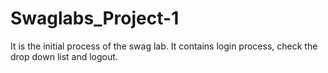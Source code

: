 # Swaglabs_Project-1
It is the initial process of the swag lab. It contains login process, check the drop down list and logout.
